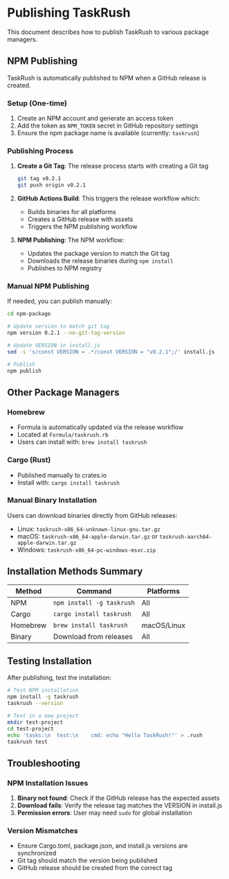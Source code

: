 # Publishing TaskRush

This document describes how to publish TaskRush to various package managers.

## NPM Publishing

TaskRush is automatically published to NPM when a GitHub release is created.

### Setup (One-time)

1. Create an NPM account and generate an access token
2. Add the token as `NPM_TOKEN` secret in GitHub repository settings
3. Ensure the npm package name is available (currently: `taskrush`)

### Publishing Process

1. **Create a Git Tag**: The release process starts with creating a Git tag
   ```bash
   git tag v0.2.1
   git push origin v0.2.1
   ```

2. **GitHub Actions Build**: This triggers the release workflow which:
   - Builds binaries for all platforms
   - Creates a GitHub release with assets
   - Triggers the NPM publishing workflow

3. **NPM Publishing**: The NPM workflow:
   - Updates the package version to match the Git tag
   - Downloads the release binaries during `npm install`
   - Publishes to NPM registry

### Manual NPM Publishing

If needed, you can publish manually:

```bash
cd npm-package

# Update version to match git tag
npm version 0.2.1 --no-git-tag-version

# Update VERSION in install.js
sed -i 's/const VERSION = .*/const VERSION = "v0.2.1";/' install.js

# Publish
npm publish
```

## Other Package Managers

### Homebrew

- Formula is automatically updated via the release workflow
- Located at `Formula/taskrush.rb`
- Users can install with: `brew install taskrush`

### Cargo (Rust)

- Published manually to crates.io
- Install with: `cargo install taskrush`

### Manual Binary Installation

Users can download binaries directly from GitHub releases:
- Linux: `taskrush-x86_64-unknown-linux-gnu.tar.gz`
- macOS: `taskrush-x86_64-apple-darwin.tar.gz` or `taskrush-aarch64-apple-darwin.tar.gz`
- Windows: `taskrush-x86_64-pc-windows-msvc.zip`

## Installation Methods Summary

| Method | Command | Platforms |
|--------|---------|-----------|
| NPM | `npm install -g taskrush` | All |
| Cargo | `cargo install taskrush` | All |
| Homebrew | `brew install taskrush` | macOS/Linux |
| Binary | Download from releases | All |

## Testing Installation

After publishing, test the installation:

```bash
# Test NPM installation
npm install -g taskrush
taskrush --version

# Test in a new project
mkdir test-project
cd test-project
echo 'tasks:\n  test:\n    cmd: echo "Hello TaskRush!"' > .rush
taskrush test
```

## Troubleshooting

### NPM Installation Issues

1. **Binary not found**: Check if the GitHub release has the expected assets
2. **Download fails**: Verify the release tag matches the VERSION in install.js
3. **Permission errors**: User may need `sudo` for global installation

### Version Mismatches

- Ensure Cargo.toml, package.json, and install.js versions are synchronized
- Git tag should match the version being published
- GitHub release should be created from the correct tag
